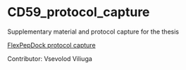 # CD59_protocol_capture
Supplementary material and protocol capture for the thesis

[FlexPepDock protocol capture](https://github.com/ncyx/CD59_protocol_capture/tree/main/FlexPepDock)

Contributor: Vsevolod Viliuga
